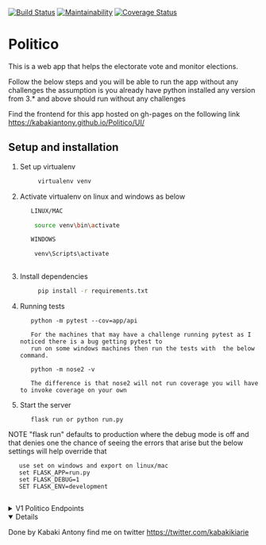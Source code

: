 [![Build Status](https://travis-ci.org/KabakiAntony/Politico.svg?branch=develop)](https://travis-ci.org/KabakiAntony/Politico) [![Maintainability](https://api.codeclimate.com/v1/badges/2520ce3bfae6e8e38329/maintainability)](https://codeclimate.com/github/KabakiAntony/Politico/maintainability) [![Coverage Status](https://coveralls.io/repos/github/KabakiAntony/Politico/badge.svg)](https://coveralls.io/github/KabakiAntony/Politico)

# Politico
 This is a web app that helps the electorate vote and monitor elections.

 Follow the below steps and you will be able to run the app without any challenges the assumption
 is you already have python installed any version from 3.* and above should run without any challenges
 
 Find the frontend for this app hosted on gh-pages on the following link https://kabakiantony.github.io/Politico/UI/

## Setup and installation

1. Set up virtualenv

   ```bash
        virtualenv venv
   ```

2. Activate virtualenv on linux and windows  as below

   ```bash
      LINUX/MAC

       source venv\bin\activate

      WINDOWS

       venv\Scripts\activate
      
   ```

3. Install dependencies

   ```bash
        pip install -r requirements.txt
   ```


4. Running tests

   ```
      python -m pytest --cov=app/api 

      For the machines that may have a challenge running pytest as I noticed there is a bug getting pytest to 
      run on some windows machines then run the tests with  the below command. 

      python -m nose2 -v 

      The difference is that nose2 will not run coverage you will have to invoke coverage on your own

   ```

5. Start the server

   ```
      flask run or python run.py 
   ```
 NOTE "flask run" defaults to production where the debug mode is off 
        and that denies one the chance of seeing the errors that arise
        but the below settings will help override that 
   ```
      use set on windows and export on linux/mac
      set FLASK_APP=run.py
      set FLASK_DEBUG=1
      SET FLASK_ENV=development
       
   ``` 

<details>
<summary>V1 Politico Endpoints</summary>

| Method   | Endpoint                              | Description                           |
| -------- | ------------------------------------- | ------------------------------------- |
| `GET`    | `/api/v1/offices`                     | view all offices created by admin     |
| `POST`   | `/api/v1/offices`                     | create a new office                   |
| `GET`    | `/api/v1/offices/<int:office_id>`     | Get a specific office by id           |
| `GET`    | `/api/v1/parties`                     | View all parties created by admin     |
| `POST`   | `/api/v1/parties`                     | create a new party                    |
| `GET`    | `/api/v1/parties/<int:party_id>`      | Get specific party Id                 |
| `PATCH`  | `/api/v1/parties/<int:party_id>/name` | modify a party by name                |
| `PATCH`  | `/api/v1/offices/<int:office_id>/name`| modify an office by name              |
| `DELETE` | `/api/v1/parties/<int:party_id>`      | Delete a party by Id                  |

</details>

<details open>


Done by Kabaki Antony find me on twitter https://twitter.com/kabakikiarie
